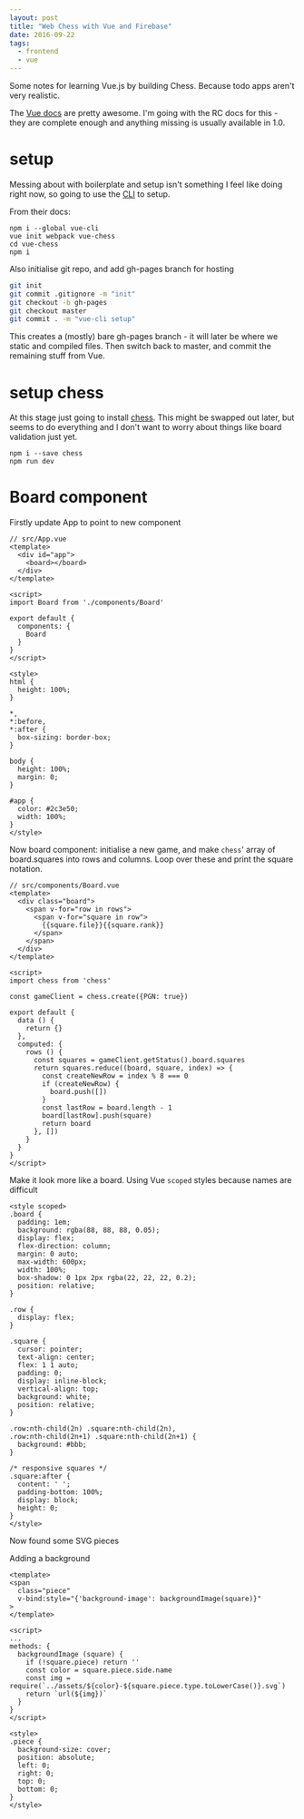 ```yaml
---
layout: post
title: "Web Chess with Vue and Firebase"
date: 2016-09-22
tags:
  - frontend
  - vue
---
```


Some notes for learning Vue.js by building Chess. Because todo apps aren't very realistic.

The [Vue docs](http://rc.vuejs.org/guide/) are pretty awesome. I'm going with the RC docs for this - they are complete enough and anything missing is usually available in 1.0.

# setup

Messing about with boilerplate and setup isn't something I feel like doing right now, so going to use the [CLI](https://github.com/vuejs/vue-cli) to setup.

From their docs:

```
npm i --global vue-cli
vue init webpack vue-chess
cd vue-chess
npm i
```

Also initialise git repo, and add gh-pages branch for hosting

```bash
git init
git commit .gitignore -m "init"
git checkout -b gh-pages
git checkout master
git commit . -m "vue-cli setup"
```

This creates a (mostly) bare gh-pages branch - it will later be where we static and compiled files. Then switch back to master, and commit the remaining stuff from Vue.


# setup chess

At this stage just going to install [chess](https://github.com/brozeph/node-chess). This might be swapped out later, but seems to do everything and I don't want to worry about things like board validation just yet.

```
npm i --save chess
npm run dev
```

# Board component

Firstly update App to point to new component

```
// src/App.vue
<template>
  <div id="app">
    <board></board>
  </div>
</template>

<script>
import Board from './components/Board'

export default {
  components: {
    Board
  }
}
</script>

<style>
html {
  height: 100%;
}

*,
*:before,
*:after {
  box-sizing: border-box;
}

body {
  height: 100%;
  margin: 0;
}

#app {
  color: #2c3e50;
  width: 100%;
}
</style>
```

Now board component: initialise a new game, and make `chess`' array of board.squares into rows and columns. Loop over these and print the square notation.

```
// src/components/Board.vue
<template>
  <div class="board">
    <span v-for="row in rows">
      <span v-for="square in row">
        {{square.file}}{{square.rank}}
      </span>
    </span>
  </div>
</template>

<script>
import chess from 'chess'

const gameClient = chess.create({PGN: true})

export default {
  data () {
    return {}
  },
  computed: {
    rows () {
      const squares = gameClient.getStatus().board.squares
      return squares.reduce((board, square, index) => {
        const createNewRow = index % 8 === 0
        if (createNewRow) {
          board.push([])
        }
        const lastRow = board.length - 1
        board[lastRow].push(square)
        return board
      }, [])
    }
  }
}
</script>
```

Make it look more like a board. Using Vue `scoped` styles because names are difficult

```
<style scoped>
.board {
  padding: 1em;
  background: rgba(88, 88, 88, 0.05);
  display: flex;
  flex-direction: column;
  margin: 0 auto;
  max-width: 600px;
  width: 100%;
  box-shadow: 0 1px 2px rgba(22, 22, 22, 0.2);
  position: relative;
}

.row {
  display: flex;
}

.square {
  cursor: pointer;
  text-align: center;
  flex: 1 1 auto;
  padding: 0;
  display: inline-block;
  vertical-align: top;
  background: white;
  position: relative;
}

.row:nth-child(2n) .square:nth-child(2n),
.row:nth-child(2n+1) .square:nth-child(2n+1) {
  background: #bbb;
}

/* responsive squares */
.square:after {
  content: ' ';
  padding-bottom: 100%;
  display: block;
  height: 0;
}
</style>
```


Now found some SVG pieces

Adding a background

```
<template>
<span
  class="piece"
  v-bind:style="{'background-image': backgroundImage(square)}"
>
</template>

<script>
...
methods: {
  backgroundImage (square) {
    if (!square.piece) return ''
    const color = square.piece.side.name
    const img = require(`../assets/${color}-${square.piece.type.toLowerCase()}.svg`)
    return `url(${img})`
  }
}
</script>

<style>
.piece {
  background-size: cover;
  position: absolute;
  left: 0;
  right: 0;
  top: 0;
  bottom: 0;
}
</style>
```

